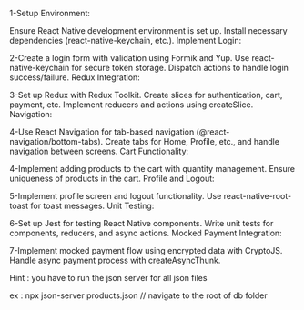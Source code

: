 1-Setup Environment:

Ensure React Native development environment is set up.
Install necessary dependencies (react-native-keychain, etc.).
Implement Login:

2-Create a login form with validation using Formik and Yup.
Use react-native-keychain for secure token storage.
Dispatch actions to handle login success/failure.
Redux Integration:

3-Set up Redux with Redux Toolkit.
Create slices for authentication, cart, payment, etc.
Implement reducers and actions using createSlice.
Navigation:

4-Use React Navigation for tab-based navigation (@react-navigation/bottom-tabs).
Create tabs for Home, Profile, etc., and handle navigation between screens.
Cart Functionality:

4-Implement adding products to the cart with quantity management.
Ensure uniqueness of products in the cart.
Profile and Logout:

5-Implement profile screen and logout functionality.
Use react-native-root-toast for toast messages.
Unit Testing:

6-Set up Jest for testing React Native components.
Write unit tests for components, reducers, and async actions.
Mocked Payment Integration:

7-Implement mocked payment flow using encrypted data with CryptoJS.
Handle async payment process with createAsyncThunk.


Hint : you have to run the json server for all json files

ex : npx json-server products.json // navigate to the root of db folder
